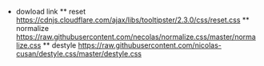 * dowload link
** reset
https://cdnjs.cloudflare.com/ajax/libs/tooltipster/2.3.0/css/reset.css
** normalize
https://raw.githubusercontent.com/necolas/normalize.css/master/normalize.css
** destyle
https://raw.githubusercontent.com/nicolas-cusan/destyle.css/master/destyle.css